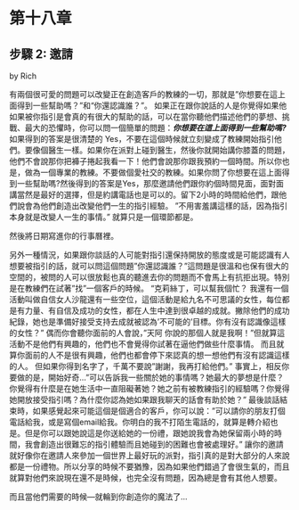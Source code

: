 # 第十八章

## 步驟 2: 邀請

by Rich 

有兩個很可愛的問題可以改變正在創造客戶的教練的一切，那就是”你想要在這上面得到一些幫助嗎？”和“你還認識誰？”。 如果正在跟你說話的人是你覺得如果他如果被你指引是會真的有很大的幫助的話，可以在當你聽他們描述他們的夢想、挑戰、最大的恐懼時，你可以問一個簡單的問題：***你想要在這上面得到一些幫助嗎?***
如果得到的答案是很清楚的 Yes，不要在這個時候就立刻變成了教練開始指引他們。要像個醫生一樣。如果你在派對上碰到醫生，然後你就開始講你膝蓋的問題，他們不會說那你把褲子捲起我看一下！他們會說那你跟我預約一個時間。所以你也是，做為一個專業的教練。不要做個愛社交的教練。如果你問了你想要在這上面得到一些幫助嗎?然後得到的答案是Yes，那麼邀請他們跟你約個時間見面，面對面講當然是最好的選擇，但是約講電話也是可以的。留下2小時的時間給他們，跟他們說會為他們創造出改變他們一生的指引經驗。 ”不用害羞講這樣的話，因為指引本身就是改變人一生的事情。” 就算只是一個環節都是。

然後將日期寫進你的行事曆裡。

另外一種情況，如果跟你談話的人可能對指引還保持開放的態度或是可能認識有人想要被指引的話，就可以問這個問題”你還認識誰？”這問題是很溫和也保有很大的空間的，被問的人可以很放鬆也真的聽進去你的問題而不會馬上有抗拒出現。特別是在教練們在試著”找”一個客戶的時候。
“克莉絲丁，可以幫我個忙？ 我還有一個活動叫做自信女人沙龍還有一些空位，這個活動是給九名不可思議的女性，每位都是有力量、有自信及成功的女性，都在人生中達到很卓越的成就。撇除他們的成功紀錄，她也是準備好接受支持去成就被認為’不可能的’目標。你有沒有認識像這樣的女性？” 偶而你會聽你面前的人會說，”天阿 你說的那個人就是我啊！”但就算這活動不是他們有興趣的，他們也不會覺得你試著在逼他們做些什麼事情。
而且就算你面前的人不是很有興趣，他們也都會停下來認真的想一想他們有沒有認識這樣的人。
但如果你得到名字了，千萬不要說”謝謝，我再打給他們。” 事實上，相反你要做的是，開始好奇...”可以告訴我一些關於她的事情嗎？她最大的夢想是什麼？你覺得有什麼是在她生活中一直阻礙著她？她之前有被教練指引的經驗嗎？你覺得她開放接受指引嗎？為什麼你認為她如果跟我聊天的話會有助於她？” 最後談話結束時，如果感覺起來可能這個是個適合的客戶，你可以說：”可以請你的朋友打個電話給我，或是寫個email給我。你明白的我不打陌生電話的，就算是轉介紹也是。但是你可以跟她說這是你送給她的一份禮，跟她說我會為她保留兩小時的時間，我會創造出很難忘的指引體驗而且她碰到的困難也會被處理好。”
讓你的邀請就好像你在邀請人來參加一個世界上最好玩的派對，指引真的是對大部分的人來說都是一份禮物。所以分享的時候不要猶豫，因為如果他們錯過了會很生氣的，而且就算對他們來說現在還不是時候，也完全沒有問題，因為總是會有其他人想要。

而且當他們需要的時候—就輪到你創造你的魔法了...